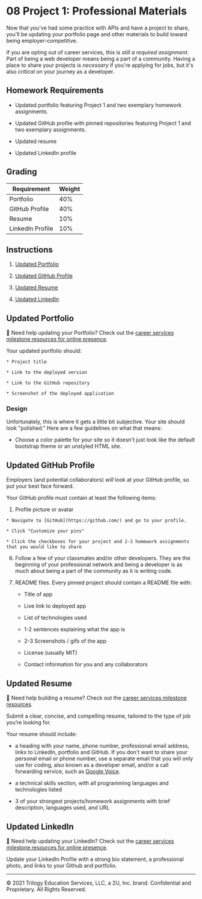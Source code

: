 # 08 Project 1: Professional Materials

Now that you've had some practice with APIs and have a project to share, you'll be updating your portfolio page and other materials to build toward being employer-competitive.

If you are opting out of career services, this is *still a required assignment*. Part of being a web developer means being a part of a community. Having a place to share your projects is *necessary* if you're applying for jobs, but it's also *critical* on your journey as a developer.

## Homework Requirements

* Updated portfolio featuring Project 1 and two exemplary homework assignments.

* Updated GitHub profile with pinned repositories featuring Project 1 and two exemplary assignments.

* Updated resume

* Updated LinkedIn profile

## Grading

| Requirement      | Weight |
| ---------------- | ------ |
| Portfolio        | 40%    |
| GitHub Profile   | 40%    |
| Resume           | 10%    |
| LinkedIn Profile | 10%    |

## Instructions

1. [Updated Portfolio](#updated-portfolio)

2. [Updated GitHub Profile](#updated-github-profile)

3. [Updated Resume](#updated-resume)

4. [Updated LinkedIn](#updated-linkedin)

## Updated Portfolio

💁 Need help updating your Portfolio? Check out the [career services milestone resources for online presence](https://mycareerspot.org/onlinepresence).

Your updated portfolio should:

<!-- 1. Display your contact information. If you don't want to share your personal email or phone number, use a separate email that you will only use for coding, also known as a developer email, and/or a call forwarding service, such as [Google Voice](https://voice.google.com/). -->

<!-- 2. Have links to your GitHub profile and LinkedIn profile -->

<!-- 3. Have a link to a downloadable PDF of your resume -->

<!-- 4. Display at least 2 examples of student work from either deployed projects or homeworks. For each project, make sure you have the following: -->

	* Project title

	* Link to the deployed version

	* Link to the GitHub repository

	* Screenshot of the deployed application

<!-- 5. Have a polished, mobile-responsive user interface. -->

### Design

Unfortunately, this is where it gets a little bit subjective. Your site should look
"polished." Here are a few guidelines on what that means:

<!-- * Mobile-first design -->

* Choose a color palette for your site so it doesn't just look like the default bootstrap theme or an unstyled HTML site.

<!-- * Make sure the font size is large enough to read, and that the colors don't cause eye strain. -->

## Updated GitHub Profile 

Employers (and potential collaborators) _will_ look at your GitHub profile, so put your best face forward. 

Your GitHub profile must contain at least the following items:

1. Profile picture or avatar

  <!-- * A photo or an avatar other than the default Github identicon. (a semi-professional to professional photo or an avatar photo are preferred) -->

<!-- 2. Biography -->

<!-- 3. Email address. If you don't want to share your personal email or phone number, use a developer email. -->

<!-- 4. Link to your deployed portfolio -->

<!-- 5. At least 2 pinned repositories: -->

	* Navigate to [GitHub](https://github.com/) and go to your profile.

	* Click "Customize your pins"

	* Click the checkboxes for your project and 2-3 homework assignments that you would like to share

6. Follow a few of your classmates and/or other developers. They are the beginning of your professional network and being a developer is as much about being a part of the community as it is writing code.

7. README files. Every pinned project should contain a README file with:

	* Title of app

	* Live link to deployed app

	* List of technologies used

	* 1-2 sentences explaining what the app is

	* 2-3 Screenshots / gifs of the app

	* License (usually MIT)
	
	* Contact information for you and any collaborators

<!-- 8. Commit history. Every pinned repository should have at least 20 commits. -->

## Updated Resume 

💁 Need help building a resume? Check out the [career services milestone resources](https://mycareerspot.org/resume).

Submit a clear, concise, and compelling resume, tailored to the type of job you’re looking for.

Your resume should include:

* a heading with your name, phone number, professional email address, links to LinkedIn, portfolio and GitHub. If you don't want to share your personal email or phone number, use a separate email that you will only use for coding, also known as a developer email, and/or a call forwarding service, such as [Google Voice](https://voice.google.com/).

* a technical skills section, with all programming languages and technologies listed

* 3 of your strongest projects/homework assignments with brief description, languages used, and URL

## Updated LinkedIn

💁 Need help updating your LinkedIn? Check out the [career services milestone resources for online presence](https://mycareerspot.org/onlinepresence).

Update your LinkedIn Profile with a strong bio statement, a professional photo, and links to your Github and portfolio.

---
© 2021 Trilogy Education Services, LLC, a 2U, Inc. brand. Confidential and Proprietary. All Rights Reserved.
